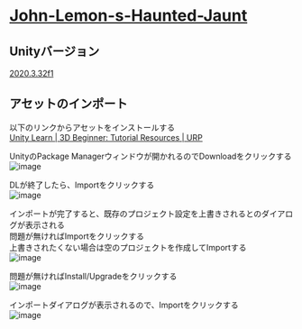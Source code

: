 # [John-Lemon-s-Haunted-Jaunt](https://learn.unity.com/project/john-lemon-s-haunted-jaunt-3d-beginner?language=ja)

## Unityバージョン

[2020.3.32f1](https://unity.com/ja/releases/editor/whats-new/2020.3.32#installs)

## アセットのインポート

以下のリンクからアセットをインストールする  
[Unity Learn | 3D Beginner: Tutorial Resources | URP](https://assetstore.unity.com/packages/essentials/tutorial-projects/unity-learn-3d-beginner-tutorial-resources-urp-143848)

UnityのPackage Managerウィンドウが開かれるのでDownloadをクリックする  
![image](https://github.com/user-attachments/assets/173b18f9-8abc-472f-967c-a4c243f1fead)

DLが終了したら、Importをクリックする  
![image](https://github.com/user-attachments/assets/449f253e-98cf-49d3-9a63-4053802e306b)

インポートが完了すると、既存のプロジェクト設定を上書きされるとのダイアログが表示される  
問題が無ければImportをクリックする  
上書きされたくない場合は空のプロジェクトを作成してImportする  
![image](https://github.com/user-attachments/assets/3e74c2f0-3b2a-4ebb-b85c-06a450b09791)

問題が無ければInstall/Upgradeをクリックする  
![image](https://github.com/user-attachments/assets/ba5588f7-93de-45d7-95fc-bdb95638d479)

インポートダイアログが表示されるので、Importをクリックする  
![image](https://github.com/user-attachments/assets/833e070f-c962-43e4-82d2-67227b4e38a0)
